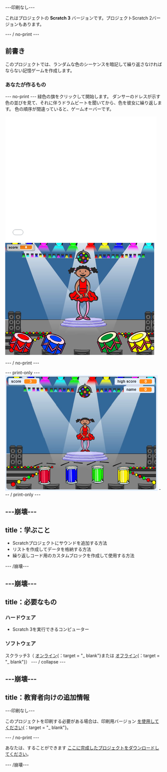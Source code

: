 \---印刷なし\---

これはプロジェクトの **Scratch 3** バージョンです。プロジェクト</a>Scratch 2バージョンもあります。</p> 

\--- / no-print \---

## 前書き

このプロジェクトでは、ランダムな色のシーケンスを暗記して繰り返さなければならない記憶ゲームを作成します。

### あなたが作るもの

\--- no-print \--- 緑色の旗をクリックして開始します。 ダンサーのドレスが示す色の並びを見て、それに伴うドラムビートを聞いてから、色を彼女に繰り返します。 色の順序が間違っていると、ゲームオーバーです。

<div class="scratch-preview">
  <iframe allowtransparency="true" width="485" height="402" src="//scratch.mit.edu/projects/embed/284452634/?autostart=false" frameborder="0" allowfullscreen scrolling="no" mark="crwd-mark"></iframe> <img src="images/colour-final.png" /> 
</div>

\--- / no-print \---

\--- print-only \--- ![screenshot of finished game](images/screenshot.png) \--- / print-only \---

## \---崩壊\---

## title：学ぶこと

+ Scratchプロジェクトにサウンドを追加する方法
+ リストを作成してデータを格納する方法
+ 繰り返しコード用のカスタムブロックを作成して使用する方法

\--- /崩壊\---

## \---崩壊\---

## title：必要なもの

### ハードウェア

+ Scratch 3を実行できるコンピューター

### ソフトウェア

スクラッチ3（ [オンライン](https://rpf.io/scratchon){：target = "_ blank"}または [オフライン](https://rpf.io/scratchoff){：target = "_ blank"}） \--- / collapse \---

## \---崩壊\---

## title：教育者向けの追加情報

\---印刷なし\---

このプロジェクトを印刷する必要がある場合は、印刷用バージョン [を使用してください](https://projects.raspberrypi.org/en/projects/memory/print){：target = "_ blank"}。

\--- / no-print \---

あなたは、することができます [ここに完成したプロジェクトをダウンロードしてください](http://rpf.io/p/en/memory-get)。

\--- /崩壊\---